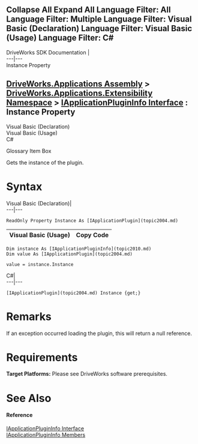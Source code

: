 Collapse All Expand All Language Filter: All  Language Filter: Multiple  Language Filter: Visual Basic (Declaration) Language Filter: Visual Basic (Usage) Language Filter: C#  
---  
DriveWorks SDK Documentation  |   
---|---  
Instance Property   
  
[DriveWorks.Applications Assembly](topic13.md) > [DriveWorks.Applications.Extensibility Namespace](topic1995.md) > [IApplicationPluginInfo Interface](topic2010.md) : Instance Property  
---  
  
Visual Basic (Declaration)    
Visual Basic (Usage)    
C# 

Glossary Item Box

Gets the instance of the plugin. 

# Syntax

Visual Basic (Declaration)|   
---|---  
      
    
    ReadOnly Property Instance As [IApplicationPlugin](topic2004.md)  
  
Visual Basic (Usage)| Copy Code  
---|---  
      
    
    Dim instance As [IApplicationPluginInfo](topic2010.md)
    Dim value As [IApplicationPlugin](topic2004.md)
     
    value = instance.Instance  
  
C#|   
---|---  
      
    
    [IApplicationPlugin](topic2004.md) Instance {get;}  
  
# Remarks

If an exception occurred loading the plugin, this will return a null reference.

# Requirements

**Target Platforms:** Please see DriveWorks software prerequisites.

# See Also

#### Reference

[IApplicationPluginInfo Interface](topic2010.md)   
[IApplicationPluginInfo Members](topic2011.md)


